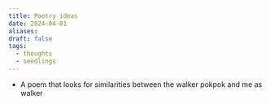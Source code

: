 ```yaml
---
title: Poetry ideas
date: 2024-04-01
aliases: 
draft: false
tags:
  - thoughts
  - seedlings
---
```

- A poem that looks for similarities between the walker pokpok and me as walker